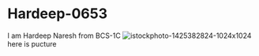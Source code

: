 # Hardeep-0653
I am Hardeep Naresh from BCS-1C
![istockphoto-1425382824-1024x1024](https://github.com/user-attachments/assets/269a911d-43c7-45b7-983f-5f4375f50d35)
here is pucture 
